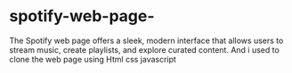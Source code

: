 # spotify-web-page-
The Spotify web page offers a sleek, modern interface that allows users to stream music, create playlists, and explore curated content. And i used to clone the web page using Html css javascript
